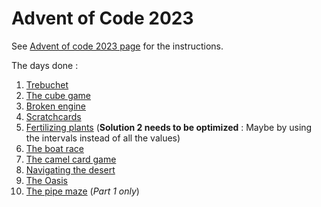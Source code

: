 # Advent of Code 2023

See [Advent of code 2023 page](https://adventofcode.com/2023) for the instructions.

The days done :
1) [Trebuchet](./d1)
2) [The cube game](./d2)
3) [Broken engine](./d3)
4) [Scratchcards](./d4)
5) [Fertilizing plants](./d5) (**Solution 2 needs to be optimized** : Maybe by using the intervals instead of all the values)
6) [The boat race](./d6)
7) [The camel card game](./d7)
8) [Navigating the desert](./d8)
9) [The Oasis](./d9)
10) [The pipe maze](./d10) (*Part 1 only*)
